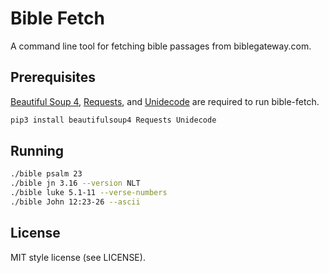 # Bible Fetch

A command line tool for fetching bible passages from biblegateway.com.

## Prerequisites

[Beautiful Soup 4](http://www.crummy.com/software/BeautifulSoup/), [Requests](http://docs.python-requests.org/en/latest/), and [Unidecode](https://pypi.python.org/pypi/Unidecode/) are required to run bible-fetch.

```bash
pip3 install beautifulsoup4 Requests Unidecode
```

## Running

```bash
./bible psalm 23
./bible jn 3.16 --version NLT
./bible luke 5.1-11 --verse-numbers
./bible John 12:23-26 --ascii
```

## License

MIT style license (see LICENSE).
